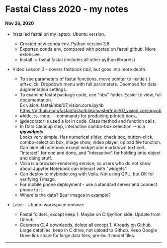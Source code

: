 # Fastai Class 2020 - my notes  

#### Nov 26, 2020  

  * Installed fastai on my laptop. Ubuntu version.  
    - Created new conda env.  Python version 3.6  
    - Exported conda env, compared with posted on fastai github. More extensive.  
    - Install -c fastai fastai (includes all other python libraries)  
    
  * Video Lesson 3 - covers fastbook nb2, but goes into more depth.  
    - To see parameters of fastai functions, move pointer to inside ( ) sift+click. 
      Dropdown menu with full parameters.  Deomoed for data augmentation settings.  
    - To examine fastai package code, use "nbs" folder.  Easier to view, full documentation.  
      Ex vision:  fastai/nbs/07_vision.core.ipynb   
      https://github.com/fastai/fastai/blob/master/nbs/07_vision.core.ipynb  
    - #hide, :s, :note -- commands for producing printed book.  
    - @decorator is used a lot in code.  Class method and function calls.  
    - In Data Cleanup step, interactive combo-box selection -- is a ***ipywidgets***.  
      Looks very simple. Has numerical slider, check box, button-click, combo-selection box, image show, video player, upload file function.  Can hide all notebook except widget and markdown text cell.  "interact" for one and done, and "interactive" for holding onto object and doing stuff.  
    - Voila is a browser-rendering service, so users who do not know about Jupyter Notebook can interact with "widgets".  
    - Can deploy to mybinder.org with Voila.  Not using GPU, but OK for verifying 1 image.  
    - For mobile phone deployment - use a standard server and connect phone to it.  
    - Where is the data?  Bear images in example?  
    
  * Later - Ubuntu workspace remove:  
    * Fastai folders, except keep 1.  Maybe on C:/python side.  Update from Github.  
    * Coursera CL4 downlaods, delete all except 1. Already on Github.  Large datafiles, keep in C drive, not upload to Github. 
      Keep Google Drive link share for large data files, pre-built model files.  

---  
